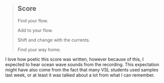 > ## Score
> 
> Find your flow.
> 
> Add to your flow.
> 
> Shift and change with the currents.
> 
> Find your way home.


I love how poetic this score was written, however because of this, I expected to hear ocean wave sounds from the recording. This expectation might have also come from the fact that many VSL students used samples last week, or at least it was talked about a lot from what I can remember.



